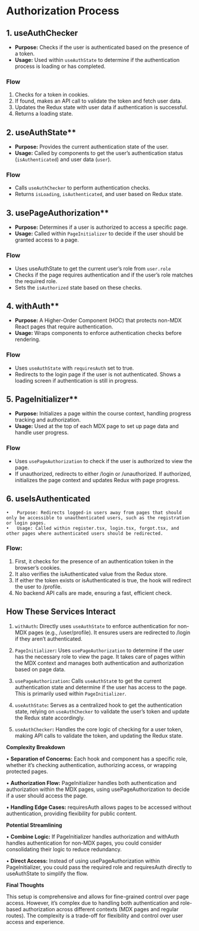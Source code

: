 # Authorization Process

## 1. useAuthChecker

- **Purpose:** Checks if the user is authenticated based on the presence of a token.
- **Usage:** Used within `useAuthState` to determine if the authentication process is loading or has completed.

### Flow

1. Checks for a token in cookies.
2. If found, makes an API call to validate the token and fetch user data.
3. Updates the Redux state with user data if authentication is successful.
4. Returns a loading state.

## 2. useAuthState**

- **Purpose:** Provides the current authentication state of the user.
- **Usage:** Called by components to get the user’s authentication status (`isAuthenticated`) and user data (`user`).

### Flow

- Calls `useAuthChecker` to perform authentication checks.
- Returns `isLoading`, `isAuthenticated`, and user based on Redux state.

## 3. usePageAuthorization**

- **Purpose:** Determines if a user is authorized to access a specific page.
- **Usage:** Called within `PageInitializer` to decide if the user should be granted access to a page.

### Flow

- Uses useAuthState to get the current user’s role from `user.role`
- Checks if the page requires authentication and if the user’s role matches the required role.
- Sets the `isAuthorized` state based on these checks.

## 4. withAuth**

- **Purpose:** A Higher-Order Component (HOC) that protects non-MDX React pages that require authentication.
- **Usage:** Wraps components to enforce authentication checks before rendering.

### Flow

- Uses `useAuthState` with `requiresAuth` set to true.
- Redirects to the login page if the user is not authenticated.
Shows a loading screen if authentication is still in progress.

## 5. PageInitializer**

- **Purpose:** Initializes a page within the course context, handling progress tracking and authorization.
- **Usage:** Used at the top of each MDX page to set up page data and handle user progress.

### Flow

- Uses `usePageAuthorization` to check if the user is authorized to view the page.
- If unauthorized, redirects to either /login or /unauthorized.
If authorized, initializes the page context and updates Redux with page progress.

## 6. useIsAuthenticated

	•	Purpose: Redirects logged-in users away from pages that should only be accessible to unauthenticated users, such as the registration or login pages.
	•	Usage: Called within register.tsx, login.tsx, forgot.tsx, and other pages where authenticated users should be redirected.

### Flow:

1.	First, it checks for the presence of an authentication token in the browser’s cookies.
2.	It also verifies the isAuthenticated value from the Redux store.
3.	If either the token exists or isAuthenticated is true, the hook will redirect the user to /profile.
4.	No backend API calls are made, ensuring a fast, efficient check.

## How These Services Interact

1. `withAuth`**:** Directly uses `useAuthState` to enforce authentication for non-MDX pages (e.g., /user/profile). It ensures users are redirected to /login if they aren’t authenticated.

2. `PageInitializer`**:** Uses `usePageAuthorization` to determine if the user has the necessary role to view the page. It takes care of pages within the MDX context and manages both authentication and authorization based on page data.

3.	`usePageAuthorization`**:** Calls `useAuthStat`e to get the current authentication state and determine if the user has access to the page. This is primarily used within `PageInitializer`.

4.	`useAuthState`**:** Serves as a centralized hook to get the authentication state, relying on `useAuthChecker` to validate the user’s token and update the Redux state accordingly.

5.	`useAuthChecker`**:** Handles the core logic of checking for a user token, making API calls to validate the token, and updating the Redux state.

**Complexity Breakdown**

•	**Separation of Concerns:** Each hook and component has a specific role, whether it’s checking authentication, authorizing access, or wrapping protected pages.

•	**Authorization Flow:** PageInitializer handles both authentication and authorization within the MDX pages, using usePageAuthorization to decide if a user should access the page.

•	**Handling Edge Cases:** requiresAuth allows pages to be accessed without authentication, providing flexibility for public content.

**Potential Streamlining**

•	**Combine Logic:** If PageInitializer handles authorization and withAuth handles authentication for non-MDX pages, you could consider consolidating their logic to reduce redundancy.

•	**Direct Access:** Instead of using usePageAuthorization within PageInitializer, you could pass the required role and requiresAuth directly to useAuthState to simplify the flow.

**Final Thoughts**

This setup is comprehensive and allows for fine-grained control over page access. However, it’s complex due to handling both authentication and role-based authorization across different contexts (MDX pages and regular routes). The complexity is a trade-off for flexibility and control over user access and experience.